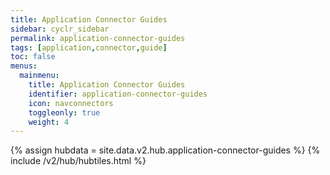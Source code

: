```yaml
---
title: Application Connector Guides
sidebar: cyclr_sidebar
permalink: application-connector-guides
tags: [application,connector,guide]
toc: false
menus:
  mainmenu:
    title: Application Connector Guides
    identifier: application-connector-guides
    icon: navconnectors
    toggleonly: true
    weight: 4
---
```

{% assign hubdata = site.data.v2.hub.application-connector-guides %}
{% include /v2/hub/hubtiles.html %}	
